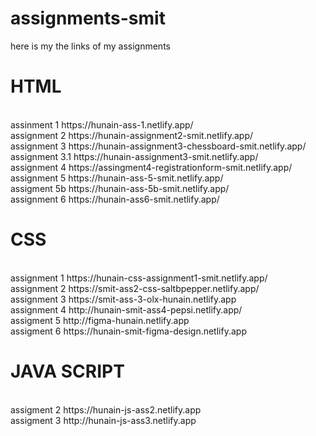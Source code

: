 # assignments-smit <br>
here is my the links of my assignments<br>
<h1> HTML</h1>  <br>
assinment 1 https://hunain-ass-1.netlify.app/ <br>
assignment 2 https://hunain-assignment2-smit.netlify.app/ <br>
assignment 3 https://hunain-assignment3-chessboard-smit.netlify.app/ <br>
assignment 3.1 https://hunain-assignment3-smit.netlify.app/ <br>
assignment 4 https://assingment4-registrationform-smit.netlify.app/ <br>
assignment 5 https://hunain-ass-5-smit.netlify.app/ <br>
assigment 5b https://hunain-ass-5b-smit.netlify.app/ <br>
assignment 6 https://hunain-ass6-smit.netlify.app/ <br> 
<h1> CSS </h1> <br>
assignment 1 https://hunain-css-assignment1-smit.netlify.app/ <br>
assignment 2 https://smit-ass2-css-saltbpepper.netlify.app/<br>
assignment 3 https://smit-ass-3-olx-hunain.netlify.app<br>
assignment 4 http://hunain-smit-ass4-pepsi.netlify.app/<br>
assigment 5 http://figma-hunain.netlify.app <br>
assigment 6 https://hunain-smit-figma-design.netlify.app <br>
<h1> JAVA SCRIPT </h1> <br>
assigment 2 https://hunain-js-ass2.netlify.app <br>
assigment 3 http://hunain-js-ass3.netlify.app <br>






